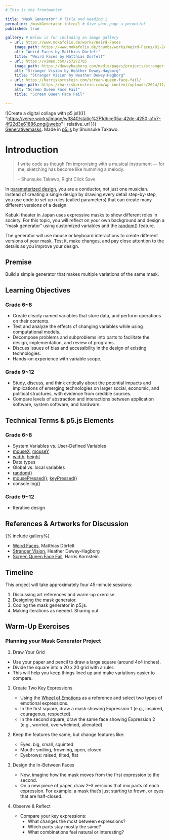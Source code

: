 ```yaml
---
# This is the frontmatter

title: "Mask Generator" # Title and Heading 1
permalink: /maskGenerator-intro/1 # Give your page a permalink
published: true

gallery: # Below is for including an image gallery
  - url: https://www.mokafolio.de/works/Weird-Faces
    image_path: https://www.mokafolio.de/thumbs/works/Weird-Faces/01-2400x1526.jpg
    alt: "Weird Faces by Matthias Dörfelt"
    title: "Weird Faces by Matthias Dörfelt"
  - url: https://vimeo.com/257272785
    image_path: https://deweyhagborg.com/media/pages/projects/stranger-visions/0677cc51bf-1643025593/sample6_face_web.jpg
    alt: "Stranger Vision by Heather Dewey-Hagborg"
    title: "Stranger Vision by Heather Dewey-Hagborg"
  - url: https://harriskornstein.com/screen-queen-face-fail/
    image_path: https://harriskornstein.com/wp-content/uploads/2024/11/Face-Fail-grid-white-bg-2048x1792.jpg
    alt: "Screen Queen Face Fail"
    title: "Screen Queen Face Fail"

---
```


![Create a digital collage with p5.js!]({{ "https://verse.works/image/w3840/static%2F1dbce05a-42de-4250-a1b7-4f22d3e61886.png@webp" | relative_url }})  
[Generativemasks](https://generativemasks.io/gallery). Made in [p5.js](https://p5js.org/) by Shunsuke Takawo.

# Introduction

> ‍I write code as though I’m improvising with a musical instrument — for me, sketching has become like humming a melody.
>
> \- Shunsuke Takawo, Right Click Save

In [parameterized design](https://formandcode.com/code-examples/parameterize-chair), you are a conductor, not just one musician. Instead of creating a single design by drawing every detail step-by-step, you use code to set up rules (called parameters) that can create many different versions of a design.

Kabuki theater in Japan uses expressive masks to show different roles in society. For this topic, you will reflect on your own background and design a “mask generator” using customized variables and the [random()](https://p5js.org/reference/p5/random/) feature. 

The generator will use mouse or keyboard interactions to create different versions of your mask. Test it, make changes, and pay close attention to the details as you improve your design.

## Premise

Build a simple generator that makes multiple variations of the same mask.

## Learning Objectives

### Grade 6~8

- Create clearly named variables that store data, and perform operations on their contents.
- Test and analyze the effects of changing variables while using computational models.
- Decompose problems and subproblems into parts to facilitate the design, implementation, and review of programs.
- Discuss issues of bias and accessibility in the design of existing technologies.
- Hands-on experience with variable scope.

### Grade 9~12

- Study, discuss, and think critically about the potential impacts and implications of emerging technologies
  on larger social, economic, and political structures, with evidence from credible sources.
- Compare levels of abstraction and interactions between application software, system software, and hardware.

## Technical Terms & p5.js Elements

### Grade 6~8

- System Variables vs. User-Defined Variables
- [mouseX](https://p5js.org/reference/p5/mouseX/), [mouseY](https://p5js.org/reference/p5/mouseY/)
- [width](https://p5js.org/reference/p5/width/), [height](https://p5js.org/reference/p5/height/)
- Data types
- Global vs. local variables
- [random()](https://p5js.org/reference/p5/random/)
- [mousePressed()](https://p5js.org/reference/p5/mousePressed/), [keyPressed()](https://p5js.org/reference/p5/keyPressed/)
- console.log()

### Grade 9~12

- Iterative design

## References & Artworks for Discussion

{% include gallery%}

- [Weird Faces](https://www.mokafolio.de/works/Weird-Faces), Matthias Dörfelt
- [Stranger Vision](https://vimeo.com/257272785), Heather Dewey-Hagborg
- [Screen Queen Face Fail](https://harriskornstein.com/screen-queen-face-fail/), Harris Kornstein

## Timeline

This project will take approximately four 45-minute sessions:

1. Discussing art references and warm-up cxercise.
1. Designing the mask generator.
1. Coding the mask generator in p5.js.
1. Making iterations as needed. Sharing out.

## Warm-Up Exercises

### Planning your Mask Generator Project

1. Draw Your Grid
- Use your paper and pencil to draw a large square (around 4x4 inches).
- Divide the square into a 20 x 20 grid with a ruler.
- This will help you keep things lined up and make variations easier to compare.

1. Create Two Key Expressions
   - Using the [Wheel of Emotions](<https://www.isu.edu/media/libraries/counseling-and-testing/documents/Wheel-of-Emotions-Handout-(3).pdf>) as a reference and select two types of emotional expressions.
   - In the first square, draw a mask showing Expression 1 (e.g., inspired, courageous, respected).
   - In the second square, draw the same face showing Expression 2 (e.g., worried, overwhelmed, alienated).

1. Keep the features the same, but change features like:
   - Eyes: big, small, squinted
   - Mouth: smiling, frowning, open, closed
   - Eyebrows: raised, tilted, flat

1. Design the In-Between Faces
   - Now, imagine how the mask moves from the first expression to the second.
   - On a new piece of paper, draw 2–3 versions that mix parts of each expression. For example: a mask that’s just starting to frown, or eyes that are half-closed.
1. Observe & Reflect
   - Compare your key expressions:
     - What changes the most between expressions?
     - Which parts stay mostly the same?
     - What combinations feel natural or interesting?
